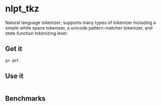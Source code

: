 # nlpt_tkz
Natural language tokenizer; supports many types of tokenizer including a simple white space tokenizer, a unicode pattern-matcher tokenizer, and state function tokenizing lexer.

## Get it

```sh
go get 
```

## Use it

```go
```

## Benchmarks

